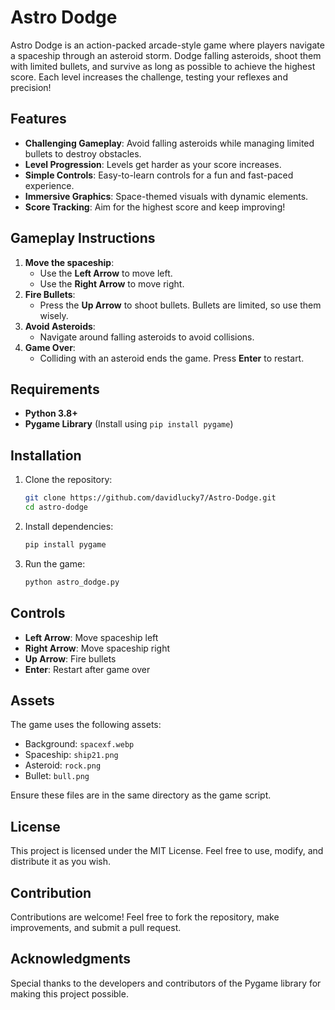 # Astro Dodge

Astro Dodge is an action-packed arcade-style game where players navigate a spaceship through an asteroid storm. Dodge falling asteroids, shoot them with limited bullets, and survive as long as possible to achieve the highest score. Each level increases the challenge, testing your reflexes and precision!

## Features

- **Challenging Gameplay**: Avoid falling asteroids while managing limited bullets to destroy obstacles.
- **Level Progression**: Levels get harder as your score increases.
- **Simple Controls**: Easy-to-learn controls for a fun and fast-paced experience.
- **Immersive Graphics**: Space-themed visuals with dynamic elements.
- **Score Tracking**: Aim for the highest score and keep improving!

## Gameplay Instructions

1. **Move the spaceship**:
   - Use the **Left Arrow** to move left.
   - Use the **Right Arrow** to move right.
2. **Fire Bullets**:
   - Press the **Up Arrow** to shoot bullets. Bullets are limited, so use them wisely.
3. **Avoid Asteroids**:
   - Navigate around falling asteroids to avoid collisions.
4. **Game Over**:
   - Colliding with an asteroid ends the game. Press **Enter** to restart.

## Requirements

- **Python 3.8+**
- **Pygame Library** (Install using `pip install pygame`)

## Installation

1. Clone the repository:
   ```bash
   git clone https://github.com/davidlucky7/Astro-Dodge.git
   cd astro-dodge
   ```
2. Install dependencies:
   ```bash
   pip install pygame
   ```
3. Run the game:
   ```bash
   python astro_dodge.py
   ```

## Controls

- **Left Arrow**: Move spaceship left
- **Right Arrow**: Move spaceship right
- **Up Arrow**: Fire bullets
- **Enter**: Restart after game over

## Assets

The game uses the following assets:

- Background: `spacexf.webp`
- Spaceship: `ship21.png`
- Asteroid: `rock.png`
- Bullet: `bull.png`

Ensure these files are in the same directory as the game script.

## License

This project is licensed under the MIT License. Feel free to use, modify, and distribute it as you wish.

## Contribution

Contributions are welcome! Feel free to fork the repository, make improvements, and submit a pull request.

## Acknowledgments

Special thanks to the developers and contributors of the Pygame library for making this project possible.

